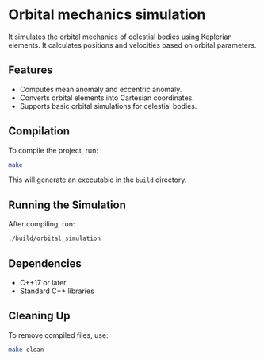 # Orbital mechanics simulation



It simulates the orbital mechanics of celestial bodies using Keplerian elements. It calculates positions and velocities based on orbital parameters.

## Features
- Computes mean anomaly and eccentric anomaly.
- Converts orbital elements into Cartesian coordinates.
- Supports basic orbital simulations for celestial bodies.



## Compilation
To compile the project, run:
```sh
make
```
This will generate an executable in the `build` directory.

## Running the Simulation
After compiling, run:
```sh
./build/orbital_simulation
```

## Dependencies
- C++17 or later
- Standard C++ libraries

## Cleaning Up
To remove compiled files, use:
```sh
make clean
```

